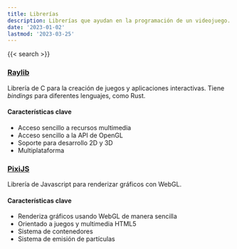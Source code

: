 ```yaml
---
title: Librerías
description: Librerías que ayudan en la programación de un videojuego.
date: '2023-01-02'
lastmod: '2023-03-25'
---
```

{{< search >}}

### [Raylib](https://www.raylib.com/)
Librería de C para la creación de juegos y aplicaciones interactivas. Tiene
_bindings_ para diferentes lenguajes, como Rust.
#### Características clave
* Acceso sencillo a recursos multimedia
* Acceso sencillo a la API de OpenGL
* Soporte para desarrollo 2D y 3D
* Multiplataforma

### [PixiJS](https://pixijs.com/)
Librería de Javascript para renderizar gráficos con WebGL.
#### Características clave
* Renderiza gráficos usando WebGL de manera sencilla
* Orientado a juegos y multimedia HTML5
* Sistema de contenedores
* Sistema de emisión de partículas

